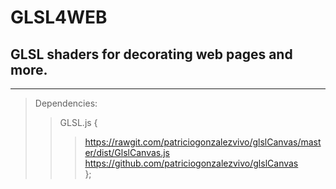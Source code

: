 # GLSL4WEB
## GLSL shaders for decorating web pages and more.
***
>Dependencies:
>>GLSL.js {
>>><https://rawgit.com/patriciogonzalezvivo/glslCanvas/master/dist/GlslCanvas.js>
>>><https://github.com/patriciogonzalezvivo/glslCanvas>\
>>};
